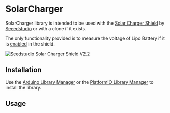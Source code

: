 # SolarCharger
SolarCharger library is intended to be used with the [Solar Charger Shield](http://wiki.seeedstudio.com/Solar_Charger_Shield_V2.2) by [Seeedstudio](https://www.seeedstudio.com/) or with a clone if it exists.

The only functionality provided is to measure the voltage of Lipo Battery if it is [enabled](http://wiki.seeedstudio.com/Solar_Charger_Shield_V2.2/#testing-the-solar-shield-with-a-simple-arduino-program) in the shield.

![Seedstudio Solar Charger Shield V2.2](https://static-cdn.seeedstudio.site/media/catalog/product/cache/9d0ce51a71ce6a79dfa2a98d65a0f0bd/h/t/httpsstatics3.seeedstudio.comimagesproduct106990020200.jpg)

## Installation
Use the [Arduino Library Manager](https://www.arduino.cc/en/guide/libraries#toc3) or the [PlatformIO Library Manager](https://docs.platformio.org/en/latest/librarymanager) to install the library.

## Usage
